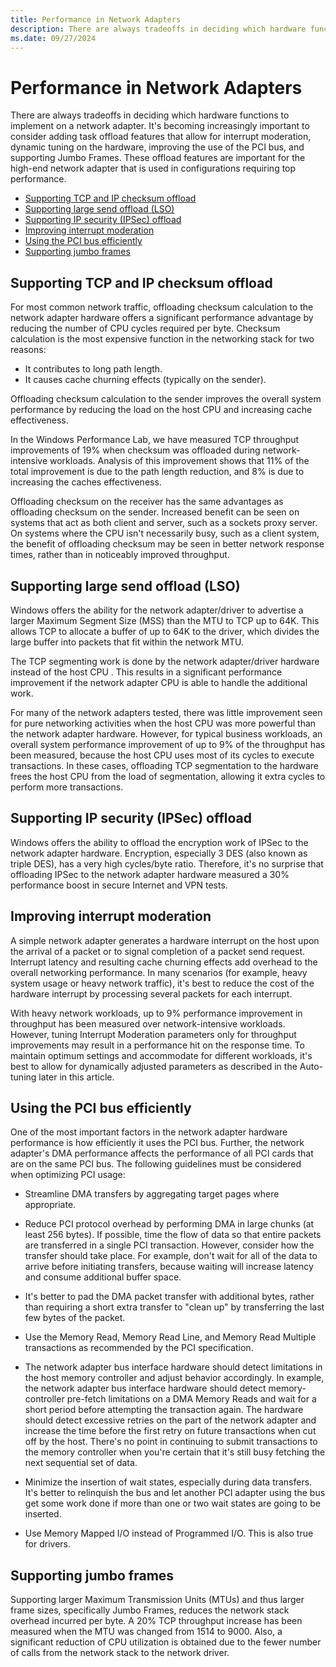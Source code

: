 ```yaml
---
title: Performance in Network Adapters
description: There are always tradeoffs in deciding which hardware functions to implement on a network adapter.
ms.date: 09/27/2024
---
```


# Performance in Network Adapters


There are always tradeoffs in deciding which hardware functions to implement on a network adapter. It's becoming increasingly important to consider adding task offload features that allow for interrupt moderation, dynamic tuning on the hardware, improving the use of the PCI bus, and supporting Jumbo Frames. These offload features are important for the high-end network adapter that is used in configurations requiring top performance.

-   [Supporting TCP and IP checksum offload](#supporting-tcp-and-ip-checksum-offload)
-   [Supporting large send offload (LSO)](#supporting-large-send-offload-lso)
-   [Supporting IP security (IPSec) offload](#supporting-ip-security-ipsec-offload)
-   [Improving interrupt moderation](#improving-interrupt-moderation)
-   [Using the PCI bus efficiently](#using-the-pci-bus-efficiently)
-   [Supporting jumbo frames](#supporting-jumbo-frames)

## Supporting TCP and IP checksum offload


For most common network traffic, offloading checksum calculation to the network adapter hardware offers a significant performance advantage by reducing the number of CPU cycles required per byte. Checksum calculation is the most expensive function in the networking stack for two reasons:

-   It contributes to long path length.
-   It causes cache churning effects (typically on the sender).

Offloading checksum calculation to the sender improves the overall system performance by reducing the load on the host CPU and increasing cache effectiveness.

In the Windows Performance Lab, we have measured TCP throughput improvements of 19% when checksum was offloaded during network-intensive workloads. Analysis of this improvement shows that 11% of the total improvement is due to the path length reduction, and 8% is due to increasing the caches effectiveness.

Offloading checksum on the receiver has the same advantages as offloading checksum on the sender. Increased benefit can be seen on systems that act as both client and server, such as a sockets proxy server. On systems where the CPU isn't necessarily busy, such as a client system, the benefit of offloading checksum may be seen in better network response times, rather than in noticeably improved throughput.

## Supporting large send offload (LSO)


Windows offers the ability for the network adapter/driver to advertise a larger Maximum Segment Size (MSS) than the MTU to TCP up to 64K. This allows TCP to allocate a buffer of up to 64K to the driver, which divides the large buffer into packets that fit within the network MTU.

The TCP segmenting work is done by the network adapter/driver hardware instead of the host CPU . This results in a significant performance improvement if the network adapter CPU is able to handle the additional work.

For many of the network adapters tested, there was little improvement seen for pure networking activities when the host CPU was more powerful than the network adapter hardware. However, for typical business workloads, an overall system performance improvement of up to 9% of the throughput has been measured, because the host CPU uses most of its cycles to execute transactions. In these cases, offloading TCP segmentation to the hardware frees the host CPU from the load of segmentation, allowing it extra cycles to perform more transactions.

## Supporting IP security (IPSec) offload


Windows offers the ability to offload the encryption work of IPSec to the network adapter hardware. Encryption, especially 3 DES (also known as triple DES), has a very high cycles/byte ratio. Therefore, it's no surprise that offloading IPSec to the network adapter hardware measured a 30% performance boost in secure Internet and VPN tests.

## Improving interrupt moderation


A simple network adapter generates a hardware interrupt on the host upon the arrival of a packet or to signal completion of a packet send request. Interrupt latency and resulting cache churning effects add overhead to the overall networking performance. In many scenarios (for example, heavy system usage or heavy network traffic), it's best to reduce the cost of the hardware interrupt by processing several packets for each interrupt.

With heavy network workloads, up to 9% performance improvement in throughput has been measured over network-intensive workloads. However, tuning Interrupt Moderation parameters only for throughput improvements may result in a performance hit on the response time. To maintain optimum settings and accommodate for different workloads, it's best to allow for dynamically adjusted parameters as described in the Auto-tuning later in this article.

## Using the PCI bus efficiently


One of the most important factors in the network adapter hardware performance is how efficiently it uses the PCI bus. Further, the network adapter's DMA performance affects the performance of all PCI cards that are on the same PCI bus. The following guidelines must be considered when optimizing PCI usage:

-   Streamline DMA transfers by aggregating target pages where appropriate.

-   Reduce PCI protocol overhead by performing DMA in large chunks (at least 256 bytes). If possible, time the flow of data so that entire packets are transferred in a single PCI transaction. However, consider how the transfer should take place. For example, don't wait for all of the data to arrive before initiating transfers, because waiting will increase latency and consume additional buffer space.

-   It's better to pad the DMA packet transfer with additional bytes, rather than requiring a short extra transfer to "clean up" by transferring the last few bytes of the packet.

-   Use the Memory Read, Memory Read Line, and Memory Read Multiple transactions as recommended by the PCI specification.

-   The network adapter bus interface hardware should detect limitations in the host memory controller and adjust behavior accordingly. In example, the network adapter bus interface hardware should detect memory-controller pre-fetch limitations on a DMA Memory Reads and wait for a short period before attempting the transaction again. The hardware should detect excessive retries on the part of the network adapter and increase the time before the first retry on future transactions when cut off by the host. There's no point in continuing to submit transactions to the memory controller when you're certain that it's still busy fetching the next sequential set of data.

-   Minimize the insertion of wait states, especially during data transfers. It's better to relinquish the bus and let another PCI adapter using the bus get some work done if more than one or two wait states are going to be inserted.

-   Use Memory Mapped I/O instead of Programmed I/O. This is also true for drivers.

## Supporting jumbo frames


Supporting larger Maximum Transmission Units (MTUs) and thus larger frame sizes, specifically Jumbo Frames, reduces the network stack overhead incurred per byte. A 20% TCP throughput increase has been measured when the MTU was changed from 1514 to 9000. Also, a significant reduction of CPU utilization is obtained due to the fewer number of calls from the network stack to the network driver.

 

 





